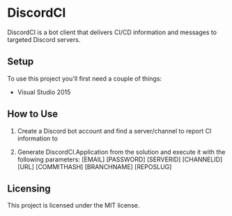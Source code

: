 # DiscordCI

DiscordCI is a bot client that delivers CI/CD information and messages to targeted Discord servers.

## Setup

To use this project you'll first need a couple of things:
  - Visual Studio 2015

## How to Use

1. Create a Discord bot account and find a server/channel to report CI information to

2. Generate DiscordCI.Application from the solution and execute it with the following parameters:
[EMAIL] [PASSWORD] [SERVERID] [CHANNELID] [URL] [COMMITHASH] [BRANCHNAME] [REPOSLUG]

## Licensing

This project is licensed under the MIT license.
